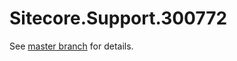 # Sitecore.Support.300772

See [master branch](https://github.com/sitecoresupport/Sitecore.Support.300772) for details.